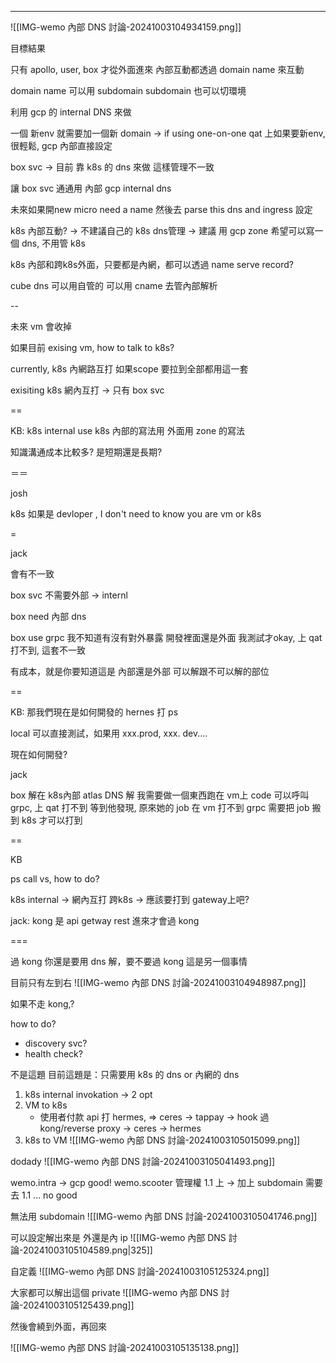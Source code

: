 ---  

![[IMG-wemo 內部 DNS 討論-20241003104934159.png]]


目標結果

只有 apollo, user, box 才從外面進來
內部互動都透過 domain name 來互動


domain name 可以用 subdomain
subdomain 也可以切環境


利用 gcp 的 internal DNS 來做


一個 新env 就需要加一個新 domain -> if using one-on-one
qat 上如果要新env, 很輕鬆, gcp 內部直接設定

box svc -> 目前 靠 k8s 的 dns 來做
這樣管理不一致

讓 box svc 通通用 內部 gcp internal dns



未來如果開new micro
need a name
然後去 parse this dns and ingress 設定


k8s 內部互動? -> 不建議自己的 k8s dns管理 -> 建議 用 gcp zone
希望可以寫一個 dns, 不用管 k8s

k8s 內部和跨k8s外面，只要都是內網，都可以透過 name serve record?

cube dns 可以用自管的
可以用 cname 去管內部解析

--

未來 vm 會收掉


如果目前 exising vm, how to talk to k8s?

currently, k8s 內網路互打
如果scope 要拉到全部都用這一套

exisiting k8s 網內互打 -> 只有 box svc

==

KB: 
k8s internal use k8s 內部的寫法用
外面用 zone 的寫法

知識溝通成本比較多? 是短期還是長期?

＝＝

josh

k8s 如果是 devloper , I don't need to know you are vm or k8s

=


jack

會有不一致

box svc 不需要外部 -> internl

box need 內部 dns


box use grpc
我不知道有沒有對外暴露
開發裡面還是外面
我測試才okay, 
上 qat 打不到,
這套不一致

有成本，就是你要知道這是 內部還是外部
可以解跟不可以解的部位

==

KB:
那我們現在是如何開發的
hernes 打 ps

local 可以直接測試，如果用 xxx.prod, xxx. dev....

現在如何開發?

jack

box 解在 k8s內部 
atlas DNS 解
我需要做一個東西跑在 vm上
code 可以呼叫 grpc, 上 qat 打不到
等到他發現, 原來她的 job 在 vm 打不到 grpc
需要把 job 搬到 k8s 才可以打到



==

KB

ps call vs, how to do?

k8s internal -> 網內互打
跨k8s -> 應該要打到 gateway上吧?

jack:
kong 是 api getway
rest 進來才會過 kong

===


過 kong 你還是要用 dns 解，要不要過 kong 這是另一個事情



目前只有左到右
![[IMG-wemo 內部 DNS 討論-20241003104948987.png]]


如果不走 kong,?

how to do?
- discovery svc?
- health check?


不是這題
目前這題是：只需要用 k8s 的 dns or 內網的 dns




1. k8s internal invokation  -> 2 opt
2. VM to k8s 
	- 使用者付款 api 打 hermes, => ceres -> tappay -> hook 過 kong/reverse proxy -> ceres -> hermes
1. k8s to VM
![[IMG-wemo 內部 DNS 討論-20241003105015099.png]]



dodady
![[IMG-wemo 內部 DNS 討論-20241003105041493.png]]




wemo.intra -> gcp  good!
wemo.scooter 管理權 1.1 上 -> 加上 subdomain 需要 去 1.1 ... no good

無法用 subdomain 
![[IMG-wemo 內部 DNS 討論-20241003105041746.png]]


可以設定解出來是 外還是內 ip
![[IMG-wemo 內部 DNS 討論-20241003105104589.png|325]]



自定義
![[IMG-wemo 內部 DNS 討論-20241003105125324.png]]



大家都可以解出這個 private
![[IMG-wemo 內部 DNS 討論-20241003105125439.png]]


然後會繞到外面，再回來

![[IMG-wemo 內部 DNS 討論-20241003105135138.png]]





































